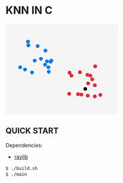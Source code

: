 # KNN IN C

![thumbnail](./thumbnail.png)

## QUICK START

Dependencies:
-   [raylib](https://www.raylib.com/)

```console
$ ./build.sh
$ ./main
```
